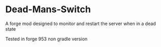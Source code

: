 Dead-Mans-Switch
================

A forge mod designed to monitor and restart the server when in a dead state

Tested in forge 953 non gradle version
